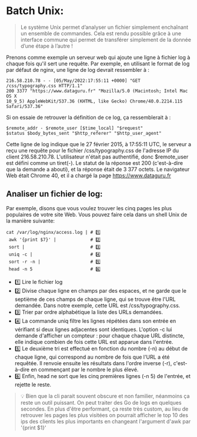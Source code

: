 # Batch Unix:


> Le système Unix permet d’analyser un fichier simplement enchaînant un ensemble de commandes. 
> Cela est rendu possible grâce à une interface commune qui permet de transférer simplement de la donnée
> d’une étape à l’autre !


Prenons comme exemple un serveur web qui ajoute une ligne à fichier log à chaque fois qu'il sert une requête. Par exemple, en utilisant le format de log par défaut de nginx, une ligne de log devrait ressembler à : 

```
216.58.210.78 - - [05/May/2022:17:55:11 +0000] "GET /css/typography.css HTTP/1.1"
200 3377 "https://www.dataguru.fr" "Mozilla/5.0 (Macintosh; Intel Mac OS X
10_9_5) AppleWebKit/537.36 (KHTML, like Gecko) Chrome/40.0.2214.115
Safari/537.36"
```

Si on essaie de retrouver la définition de ce log, ça ressemblerait à : 

```
$remote_addr - $remote_user [$time_local] "$request"
$status $body_bytes_sent "$http_referer" "$http_user_agent"
```

Cette ligne de log indique que le 27 février 2015, à 17:55:11 UTC, le serveur a reçu une requête pour le
fichier /css/typography.css de l'adresse IP du client 216.58.210.78. L'utilisateur n'était pas authentifié, donc 
$remote_user est défini comme un tiret(-). Le statut de la réponse est 200 (c'est-à-dire que la demande a abouti), 
et la réponse était de 3 377 octets. Le navigateur Web était Chrome 40, et il a chargé la page https://www.dataguru.fr


Analiser un fichier de log:
---------------------------

Par exemple, disons que vous voulez trouver les cinq pages les plus populaires de votre site Web. Vous pouvez
faire cela dans un shell Unix de la manière suivante:

```shell
cat /var/log/nginx/access.log | # 1️⃣
 awk '{print $7}' |             # 2️⃣
 sort |                         # 3️⃣
 uniq -c |                      # 4️⃣
 sort -r -n |                   # 5️⃣
 head -n 5                      # 6️⃣
```

+ 1️⃣ Lire le fichier log
+ 2️⃣ Divise chaque ligne en champs par des espaces, et ne garde que le septième de ces champs
de chaque ligne, qui se trouve être l'URL demandée. Dans notre exemple, cette URL  est /css/typography.css.
+ 3️⃣ Trier par ordre alphabétique la liste des URLs demandées.
+ 4️⃣ La commande uniq filtre les lignes répétées dans son entrée en vérifiant si deux lignes adjacentes sont identiques. L'option -c lui demande d'afficher un compteur : pour chaque chaque URL distincte, elle indique combien de fois cette URL est apparue dans l'entrée.
+ 5️⃣ Le deuxième tri est effectué en fonction du nombre (-n) au début de chaque ligne, qui correspond au nombre de fois que l'URL a été requêtée. Il renvoie ensuite les résultats dans l'ordre inverse (-r), c'est-à-dire en commençant par le nombre le plus élevé.
+ 6️⃣ Enfin, head ne sort que les cinq premières lignes (-n 5) de l'entrée, et rejette le reste.

> 💡 Bien que la cli parait souvent obscure et non familier, néanmoins ça reste un outil puissant. 
> On peut traiter des Go de logs en quelques secondes. En plus d'être performant, ça reste très custom, au lieu de retrouver
> les pages les plus visitées on pourrait afficher le top 10 des ips des clients les plus importants en changeant 
> l'argument d'awk par '{print $1}'